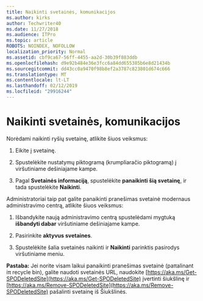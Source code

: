 ```yaml
---
title: Naikinti svetainės, komunikacijos
ms.author: kirks
author: Techwriter40
ms.date: 11/27/2018
ms.audience: ITPro
ms.topic: article
ROBOTS: NOINDEX, NOFOLLOW
localization_priority: Normal
ms.assetid: cbf9ca67-56ff-4455-aa2d-30b39f883ddb
ms.openlocfilehash: d9e92b484e36e3fcc6a84dd655385b6e8d21434b
ms.sourcegitcommit: dd43cc0a9470f98b8ef2a3787c823801d674c666
ms.translationtype: MT
ms.contentlocale: lt-LT
ms.lasthandoff: 02/12/2019
ms.locfileid: "29916244"
---
```

# <a name="delete-a-communication-site"></a>Naikinti svetainės, komunikacijos

Norėdami naikinti ryšių svetainę, atlikite šiuos veiksmus: 
  
1. Eikite į svetainę. 
  
2. Spustelėkite nustatymų piktogramą (krumpliaračio piktogramą) į viršutiniame dešiniajame kampe. 
  
3. Pagal **Svetainės informaciją**, spustelėkite **panaikinti šią svetainę**, ir tada spustelėkite **Naikinti**. 
  
Administratoriai taip pat galite panaikinti pranešimas svetainė modernaus administravimo centrą, atlikite šiuos veiksmus: 
  
1. Išbandykite naują administravimo centrą spustelėdami mygtuką **išbandyti dabar** viršutiniame dešiniajame kampe. 
  
2. Pasirinkite **aktyvus svetaines**. 
  
3. Spustelėkite šalia svetainės naikinti ir **Naikinti** parinktis pasirodys viršutiniame meniu. 
  
 **Pastaba:** Jei norite visam laikui panaikinti pranešimas svetainė (paπalinant iπ recycle bin), galite naudoti svetainės URL, naudokite [https://aka.ms/Get-SPODeletedSite](https://aka.ms/Get-SPODeletedSite) įvertinti šiukšlinę ir [https://aka.ms/Remove-SPODeletedSite](https://aka.ms/Remove-SPODeletedSite) pašalinti svetainę iš Šiukšlinės. 
  


